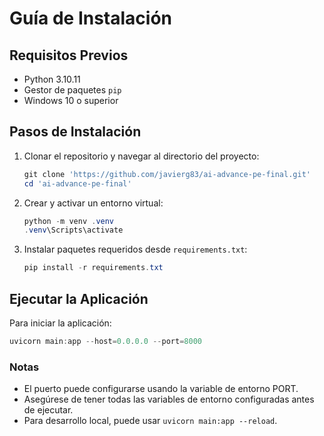 # Guía de Instalación

## Requisitos Previos

- Python 3.10.11
- Gestor de paquetes `pip`
- Windows 10 o superior

## Pasos de Instalación

1. Clonar el repositorio y navegar al directorio del proyecto:

    ```powershell
    git clone 'https://github.com/javierg83/ai-advance-pe-final.git'
    cd 'ai-advance-pe-final'
    ```

2. Crear y activar un entorno virtual:

    ```powershell
    python -m venv .venv
    .venv\Scripts\activate
    ```

3. Instalar paquetes requeridos desde `requirements.txt`:

    ```powershell
    pip install -r requirements.txt
    ```

## Ejecutar la Aplicación

Para iniciar la aplicación:

```powershell
uvicorn main:app --host=0.0.0.0 --port=8000
```

### Notas

- El puerto puede configurarse usando la variable de entorno PORT.
- Asegúrese de tener todas las variables de entorno configuradas antes de ejecutar.
- Para desarrollo local, puede usar `uvicorn main:app --reload`.
